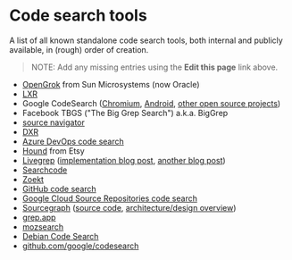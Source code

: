 # Code search tools

A list of all known standalone code search tools, both internal and publicly available, in (rough) order of creation.

> NOTE: Add any missing entries using the **Edit this page** link above.

- [OpenGrok](https://oracle.github.io/opengrok/) from Sun Microsystems (now Oracle)
- [LXR](https://lxr.sourceforge.io/en/index.php)
- Google CodeSearch ([Chromium](https://source.chromium.org/chromium), [Android](https://cs.android.com/), [other open source projects](cs.opensource.google/))
- Facebook TBGS ("The Big Grep Search") a.k.a. BigGrep
- [source navigator](http://sourcenav.sourceforge.net/)
- [DXR](https://github.com/mozilla/dxr)
- [Azure DevOps code search](https://docs.microsoft.com/en-us/azure/devops/project/search/get-started-search)
- [Hound](https://github.com/hound-search/hound) from Etsy
- [Livegrep](https://github.com/livegrep/livegrep) ([implementation blog post](https://blog.nelhage.com/2015/02/regular-expression-search-with-suffix-arrays/), [another blog post](https://slacker.ro/2020/02/03/reflections-on-software-performance/))
- [Searchcode](https://searchcode.com/)
- [Zoekt](https://github.com/google/zoekt)
- [GitHub code search](https://cs.github.com)
- [Google Cloud Source Repositories code search](https://cloud.google.com/source-repositories/docs/searching-code)
- [Sourcegraph](https://sourcegraph.com) ([source code](https://github.com/sourcegraph/sourcegraph), [architecture/design overview](https://docs.sourcegraph.com/dev/background-information/architecture))
- [grep.app](https://grep.app/)
- [mozsearch](https://github.com/mozsearch/mozsearch)
- [Debian Code Search](https://codesearch.debian.net)
- [github.com/google/codesearch](https://github.com/google/codesearch)
